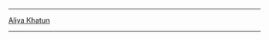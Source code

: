 <hr>
<a href="https://htmlpreview.github.io/?https://raw.githubusercontent.com/Asikurbd/Application-Copy/refs/heads/main/ALIYA%20KHATUN.html"> Aliya Khatun </a>
<hr>
